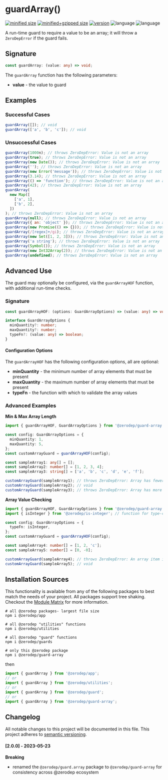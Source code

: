 # guardArray()

[![minified size](https://img.shields.io/bundlephobia/min/@zerodep/guard-array?style=flat-square&color=blue)](https://bundlephobia.com/package/@zerodep/guard-array)
[![minified+gzipped size](https://img.shields.io/bundlephobia/minzip/@zerodep/guard-array?style=flat-square&color=blue)](https://bundlephobia.com/package/@zerodep/guard-array)
[![version](https://img.shields.io/npm/v/@zerodep/guard-array?style=flat-square&color=blue)](https://www.npmjs.com/package/@zerodep/guard-array)
![language](https://img.shields.io/github/languages/top/cdepage/zerodep?style=flat-square)
![language](https://img.shields.io/badge/types-included-blue?style=flat-square)

A run-time guard to require a value to be an array; it will throw a `ZeroDepError` if the guard fails.

## Signature

```typescript
const guardArray: (value: any) => void;
```

The `guardArray` function has the following parameters:

- **value** - the value to guard

## Examples

### Successful Cases

```javascript
guardArray([]); // void
guardArray(['a', 'b', 'c']); // void
```

### Unsuccessful Cases

```javascript
guardArray(1000n); // throws ZeroDepError: Value is not an array
guardArray(true); // throws ZeroDepError: Value is not an array
guardArray(new Date()); // throws ZeroDepError: Value is not an array
guardArray(''); // throws ZeroDepError: Value is not an array
guardArray(new Error('message')); // throws ZeroDepError: Value is not an array
guardArray(3.14); // throws ZeroDepError: Value is not an array
guardArray(() => 'function'); // throws ZeroDepError: Value is not an array
guardArray(42); // throws ZeroDepError: Value is not an array
guardArray(
  new Map([
    ['a', 1],
    ['b', 2],
  ])
); // throws ZeroDepError: Value is not an array
guardArray(null); // throws ZeroDepError: Value is not an array
guardArray({ an: 'object' }); // throws ZeroDepError: Value is not an array
guardArray(new Promise(() => {})); // throws ZeroDepError: Value is not an array
guardArray(/[regex]+/gi); // throws ZeroDepError: Value is not an array
guardArray(new Set([1, 2, 3])); // throws ZeroDepError: Value is not an array
guardArray('a string'); // throws ZeroDepError: Value is not an array
guardArray(Symbol()); // throws ZeroDepError: Value is not an array
guardArray(new Int32Array(2)); // throws ZeroDepError: Value is not an array
guardArray(undefined); // throws ZeroDepError: Value is not an array
```

## Advanced Use

The guard may optionally be configured, via the `guardArrayHOF` function, with additional run-time checks.

### Signature

```typescript
const guardArrayHOF: (options: GuardArrayOptions) => (value: any) => void;

interface GuardArrayOptions {
  minQuantity?: number;
  maxQuantity?: number;
  typeFn?: (value: any) => boolean;
}
```

#### Configuration Options

The `guardArrayHOF` has the following configuration options, all are optional:

- **minQuantity** - the minimum number of array elements that must be present
- **maxQuantity** - the maximum number of array elements that must be present
- **typeFn** - the function with which to validate the array values

### Advanced Examples

**Min & Max Array Length**

```typescript
import { guardArrayHOF, GuardArrayOptions } from '@zerodep/guard-array';

const config: GuardArrayOptions = {
  minQuantity: 1,
  maxQuantity: 5,
};
const customArrayGuard = guardArrayHOF(config);

const sampleArray1: any[] = [];
const sampleArray2: number[] = [1, 2, 3, 4];
const sampleArray3: string[] = ['a', 'b', 'c', 'd', 'e', 'f'];

customArrayGuard(sampleArray1); // throws ZeroDepError: Array has fewer than 1 items
customArrayGuard(sampleArray2); // void
customArrayGuard(sampleArray3); // throws ZeroDepError: Array has more than 5 items
```

**Array Value Checking**

```typescript
import { guardArrayHOF, GuardArrayOptions } from '@zerodep/guard-array';
import { isInteger } from '@zerodep/is-integer'; // function for type-checking

const config: GuardArrayOptions = {
  typeFn: isInteger,
};
const customArrayGuard = guardArrayHOF(config);

const sampleArray4: number[] = [1, 2, 'c'];
const sampleArray5: number[] = [0, -0];

customArrayGuard(sampleArray4); // throws ZeroDepError: An array item is of the incorrect type
customArrayGuard(sampleArray5); // void
```

## Installation Sources

This functionality is available from any of the following packages to best match the needs of your project. All packages support tree shaking. Checkout the [Module Matrix](/) for more information.

```shell
# all @zerodep packages- largest file size
npm i @zerodep/app

# all @zerodep "utilities" functions
npm i @zerodep/utilities

# all @zerodep "guard" functions
npm i @zerodep/guards

# only this @zerodep package
npm i @zerodep/guard-array
```

then

```javascript
import { guardArray } from '@zerodep/app';
// or
import { guardArray } from '@zerodep/utilities';
// or
import { guardArray } from '@zerodep/guard';
// or
import { guardArray } from '@zerodep/guard-array';
```

## Changelog

All notable changes to this project will be documented in this file. This project adheres to [semantic versioning](https://semver.org/spec/v2.0.0.html).

#### [2.0.0] - 2023-05-23

**Breaking**

- renamed the `@zerodep/guard.array` package to `@zerodep/guard-array` for consistency across @zerodep ecosystem
